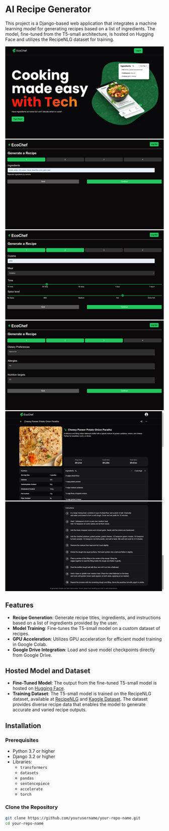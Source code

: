 # AI Recipe Generator

This project is a Django-based web application that integrates a machine learning model for generating recipes based on a list of ingredients. The model, fine-tuned from the T5-small architecture, is hosted on Hugging Face and utilizes the RecipeNLG dataset for training.

![Homepage](https://github.com/mihirr007/recipe-generation/blob/main/ecochefmain/appecochef/templates/appecochef/img/components/layout/CTA/ecochef_demo.png)
![Homepage](https://github.com/mihirr007/recipe-generation/blob/main/ecochefmain/appecochef/templates/appecochef/img/components/layout/CTA/Screenshot%20(126).png)
![Homepage](https://github.com/mihirr007/recipe-generation/blob/main/ecochefmain/appecochef/templates/appecochef/img/components/layout/CTA/Screenshot%20(127).png)
![Homepage](https://github.com/mihirr007/recipe-generation/blob/main/ecochefmain/appecochef/templates/appecochef/img/components/layout/CTA/Screenshot%20(128).png)
![Homepage](https://github.com/mihirr007/recipe-generation/blob/main/ecochefmain/appecochef/templates/appecochef/img/components/layout/CTA/Img%20(9).png)
![Homepage](https://github.com/mihirr007/recipe-generation/blob/main/ecochefmain/appecochef/templates/appecochef/img/components/layout/CTA/Img%20(10).png)



## Features

- **Recipe Generation**: Generate recipe titles, ingredients, and instructions based on a list of ingredients provided by the user.
- **Model Training**: Fine-tunes the T5-small model on a custom dataset of recipes.
- **GPU Acceleration**: Utilizes GPU acceleration for efficient model training in Google Colab.
- **Google Drive Integration**: Load and save model checkpoints directly from Google Drive.

## Hosted Model and Dataset

- **Fine-Tuned Model**: The output from the fine-tuned T5-small model is hosted on [Hugging Face](https://huggingface.co/raddus/ecochef-recipe-generation).
- **Training Dataset**: The T5-small model is trained on the RecipeNLG dataset, available at [RecipeNLG](https://recipenlg.cs.put.poznan.pl/) and [Kaggle Dataset](https://www.kaggle.com/datasets/paultimothymooney/recipenlg). The dataset provides diverse recipe data that enables the model to generate accurate and varied recipe outputs.

## Installation

### Prerequisites

- Python 3.7 or higher
- Django 3.2 or higher
- Libraries:
  - `transformers`
  - `datasets`
  - `pandas`
  - `sentencepiece`
  - `accelerate`
  - `torch`

### Clone the Repository

```bash
git clone https://github.com/yourusername/your-repo-name.git
cd your-repo-name

